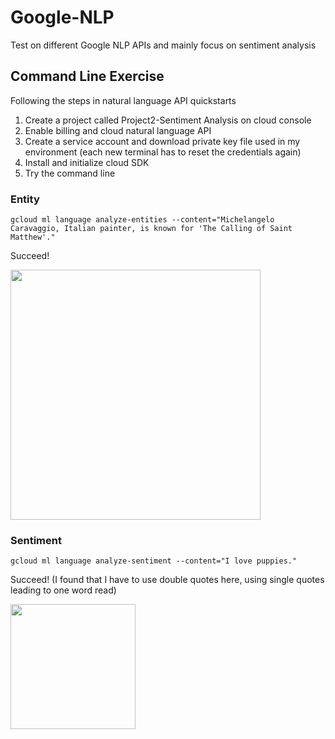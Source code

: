 # Google-NLP
Test on different Google NLP APIs and mainly focus on sentiment analysis

## Command Line Exercise
Following the steps in natural language API quickstarts
1. Create a project called Project2-Sentiment Analysis on cloud console
2. Enable billing and cloud natural language API
3. Create a service account and download private key file used in my environment (each new terminal has to reset the credentials again)
4. Install and initialize cloud SDK 
5. Try the command line

### Entity
```
gcloud ml language analyze-entities --content="Michelangelo Caravaggio, Italian painter, is known for 'The Calling of Saint Matthew'."
```
Succeed!
<p align="left">
    <img src="https://github.com/Zihang97/Google-NLP/blob/master/Picture/image.png" width="400"/>
</p>

### Sentiment
```
gcloud ml language analyze-sentiment --content="I love puppies."
```
Succeed! (I found that I have to use double quotes here, using single quotes leading to one word read)
<p align="left">
    <img src="https://github.com/Zihang97/Google-NLP/blob/master/Picture/Sentiment.PNG" width="200"/>
</p>
